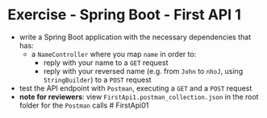 # Exercise - Spring Boot - First API 1
* write a Spring Boot application with the necessary dependencies that has:
  * a `NameController` where you map `name` in order to:
    * reply with your name to a `GET` request
    * reply with your reversed name (e.g. from `John` to `nhoJ`, using `StringBuilder`) to a `POST` request
* test the API endpoint with `Postman`, executing a `GET` and a `POST` request
* **note for reviewers**: view `FirstApi1.postman_collection.json` in the root folder for the `Postman` calls
#   F i r s t A p i 0 1  
 